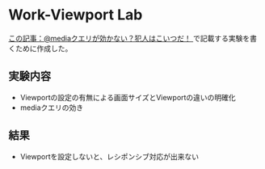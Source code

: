 # Work-Viewport Lab

[この記事：@mediaクエリが効かない？犯人はこいつだ！ <meta name="viewport">](https://zenn.dev/yuki_ayano/articles/memorandum-web-viewport)で記載する実験を書くために作成した。

## 実験内容
- Viewportの設定の有無による画面サイズとViewportの違いの明確化
- mediaクエリの効き

## 結果
- Viewportを設定しないと、レシポンシブ対応が出来ない